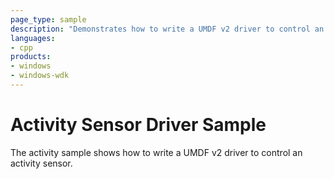 ```yaml
---
page_type: sample
description: "Demonstrates how to write a UMDF v2 driver to control an activity sensor."
languages:
- cpp
products:
- windows
- windows-wdk
---
```


# Activity Sensor Driver Sample

The activity sample shows how to write a UMDF v2 driver to control an activity sensor.
